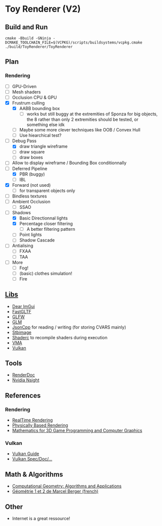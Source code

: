 # Toy Renderer (V2)

## Build and Run

```
cmake -Bbuild -GNinja -DCMAKE_TOOLCHAIN_FILE=$(VCPKG)/scripts/buildsystems/vcpkg.cmake
./build/ToyRenderer/ToyRenderer
```

## Plan 

### Rendering
- [ ] GPU-Driven
- [ ] Mesh shaders
- [ ] Occlusion CPU & GPU
- [X] Frustrum culling
    - [X] AABB bounding box 
        - [ ] works but still buggy at the extremities of Sponza for big objects, the 8 rather than only 2 extremities should be tested, or something else idk
    - [ ] Maybe some more clever techniques like OOB / Convex Hull
    - [ ] Use hiearchical test?
- [ ] Debug Pass 
    - [X] draw triangle wireframe
    - [ ] draw square 
    - [ ] draw boxes
- [ ] Allow to display wireframe / Bounding Box conditionnally
- [ ] Deferred Pipeline 
    - [X] PBR (buggy)
    - [ ] IBL
- [X]  Forward (not used)
    - [ ] for transparent objects only
- [ ] Bindless textures
- [ ] Ambient Occlusion
    - [ ] SSAO
- [ ] Shadows
    - [X] Basic Directionnal lights
    - [X] Percentage closer filtering
        - [ ] A better filtering pattern
    - [ ] Point lights
    - [ ] Shadow Cascade
- [ ] Antialising
    - [ ] FXAA
    - [ ] TAA 
- [ ] More
    - [ ] Fog!
    - [ ] (basic) clothes simulation!
    - [ ] Fire

## [Libs](./vcpkg.json)
- [Dear ImGui](https://github.com/ocornut/imgui)
- [FastGLTF](https://github.com/spnda/fastgltf)
- [GLFW](https://github.com/glfw/glfw)
- [GLM](https://github.com/g-truc/glm)
- [JsonCpp]() for reading / writing (for storing CVARS mainly)
- [Stbimage](https://github.com/nothings/stb)
- [Shaderc](https://github.com/google/shaderc) to recompile shaders during execution
- [VMA](https://github.com/GPUOpen-LibrariesAndSDKs/VulkanMemoryAllocator)
- [Vulkan](www.vulkan.org)

## Tools 
- [RenderDoc](https://renderdoc.org/)
- [Nvidia Nsight](https://developer.nvidia.com/nsight-graphics)

## References
### Rendering
- [RealTime Rendering](https://www.realtimerendering.com/)
- [Physically Based Rendering](https://pbrt.org/)
- [Mathematics for 3D Game Programming and Computer Graphics](http://mathfor3dgameprogramming.com/)

### Vulkan
- [Vulkan Guide](https://vkguide.dev/)
- [Vulkan Spec/Doc/...](www.vulkan.org)

## Math & Algorithms
- [Computational Geometry: Algorithms and Applications](https://link.springer.com/book/10.1007/978-3-540-77974-2)
- [Géométrie 1 et 2 de Marcel Berger (french)](https://www.amazon.fr/G%C3%A9om%C3%A9trie-1-Marcel-Berger/dp/2842251458)

## Other 
- Internet is a great ressource!
